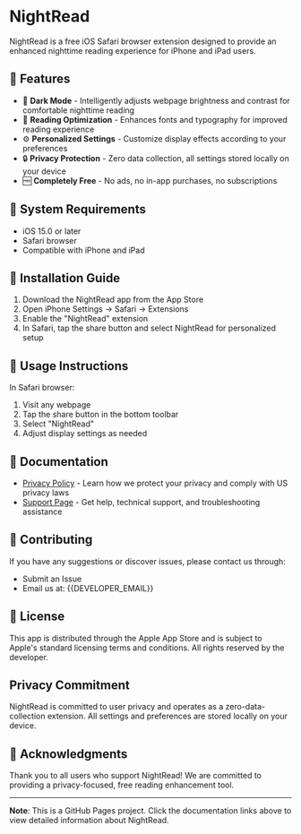 # NightRead

NightRead is a free iOS Safari browser extension designed to provide an enhanced nighttime reading experience for iPhone and iPad users.

## 🌟 Features

- 🌙 **Dark Mode** - Intelligently adjusts webpage brightness and contrast for comfortable nighttime reading
- 📖 **Reading Optimization** - Enhances fonts and typography for improved reading experience
- ⚙️ **Personalized Settings** - Customize display effects according to your preferences
- 🔒 **Privacy Protection** - Zero data collection, all settings stored locally on your device
- 🆓 **Completely Free** - No ads, no in-app purchases, no subscriptions

## 📱 System Requirements

- iOS 15.0 or later
- Safari browser
- Compatible with iPhone and iPad

## 🔧 Installation Guide

1. Download the NightRead app from the App Store
2. Open iPhone Settings → Safari → Extensions
3. Enable the "NightRead" extension
4. In Safari, tap the share button and select NightRead for personalized setup

## 📖 Usage Instructions

In Safari browser:
1. Visit any webpage
2. Tap the share button in the bottom toolbar
3. Select "NightRead"
4. Adjust display settings as needed

## 📄 Documentation

- [Privacy Policy](privacy.md) - Learn how we protect your privacy and comply with US privacy laws
- [Support Page](support.md) - Get help, technical support, and troubleshooting assistance

## 🤝 Contributing

If you have any suggestions or discover issues, please contact us through:

- Submit an Issue
- Email us at: {{DEVELOPER_EMAIL}}

## 📄 License

This app is distributed through the Apple App Store and is subject to Apple's standard licensing terms and conditions. All rights reserved by the developer.

## Privacy Commitment

NightRead is committed to user privacy and operates as a zero-data-collection extension. All settings and preferences are stored locally on your device.

## 🙏 Acknowledgments

Thank you to all users who support NightRead! We are committed to providing a privacy-focused, free reading enhancement tool.

---

**Note**: This is a GitHub Pages project. Click the documentation links above to view detailed information about NightRead.